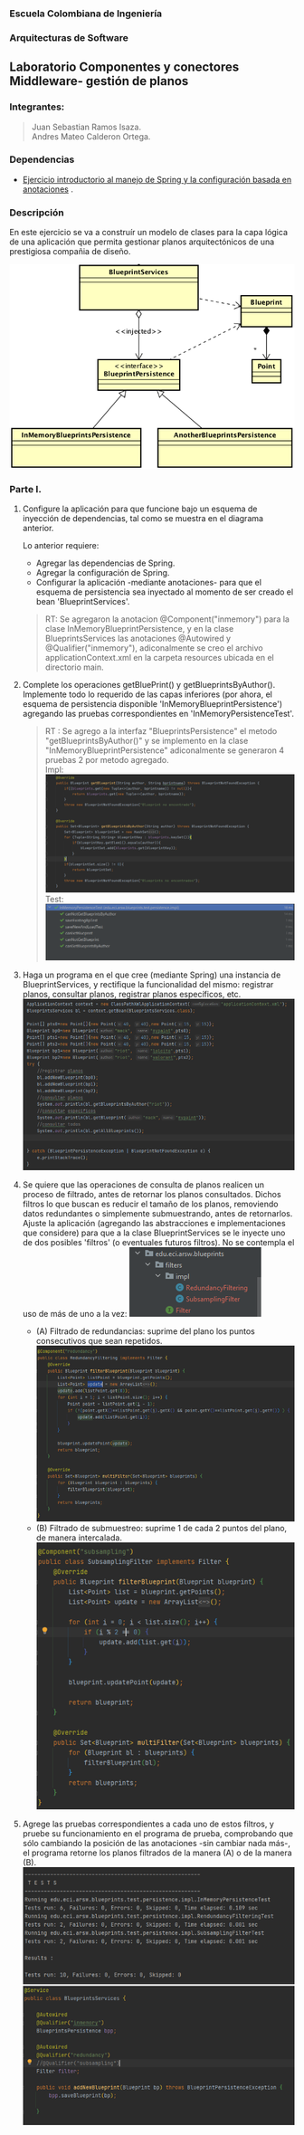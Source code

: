 ### Escuela Colombiana de Ingeniería

### Arquitecturas de Software

## Laboratorio Componentes y conectores  Middleware- gestión de planos

### Integrantes:

> Juan Sebastian Ramos Isaza.\
> Andres Mateo Calderon Ortega.

### Dependencias

* [Ejercicio introductorio al manejo de Spring y la configuración basada en anotaciones](https://github.com/ARSW-ECI-beta/DIP_DI-SPRING_JAVA-GRAMMAR_CHECKER)
  .

### Descripción

En este ejercicio se va a construír un modelo de clases para la capa lógica de una aplicación que permita gestionar
planos arquitectónicos de una prestigiosa compañia de diseño.

![](img/ClassDiagram1.png)

### Parte I.

1. Configure la aplicación para que funcione bajo un esquema de inyección de dependencias, tal como se muestra en el
   diagrama anterior.

   Lo anterior requiere:

    * Agregar las dependencias de Spring.
    * Agregar la configuración de Spring.
    * Configurar la aplicación -mediante anotaciones- para que el esquema de persistencia sea inyectado al momento de
      ser creado el bean 'BlueprintServices'.

   > RT: Se agregaron la anotacion @Component("inmemory") para la clase InMemoryBlueprintPersistence, y en la clase BlueprintsServices
   > las anotaciones @Autowired y @Qualifier("inmemory"), adiconalmente se creo el archivo applicationContext.xml en la carpeta
   > resources ubicada en el directorio main.

2. Complete los operaciones getBluePrint() y getBlueprintsByAuthor(). Implemente todo lo requerido de las capas
   inferiores
   (por ahora, el esquema de persistencia disponible 'InMemoryBlueprintPersistence') agregando las pruebas
   correspondientes en 'InMemoryPersistenceTest'.

   > RT : Se agrego a la interfaz "BlueprintsPersistence" el metodo "getBlueprintsByAuthor()" y se implemento en la clase
   > "InMemoryBlueprintPersistence" adiconalmente se generaron 4 pruebas 2 por metodo agregado.\
   > Impl:
   > ![](./img/punto2_impl.PNG)
   > Test:
   > ![](./img/punto2_test.PNG)

3. Haga un programa en el que cree (mediante Spring) una instancia de BlueprintServices, y rectifique la funcionalidad
   del mismo: registrar planos, consultar planos, registrar planos específicos, etc.
   ![](./img/punto3.PNG)
4. Se quiere que las operaciones de consulta de planos realicen un proceso de filtrado, antes de retornar los planos
   consultados. Dichos filtros lo que buscan es reducir el tamaño de los planos, removiendo datos redundantes o
   simplemente submuestrando, antes de retornarlos. Ajuste la aplicación (agregando las abstracciones e implementaciones
   que considere) para que a la clase BlueprintServices se le inyecte uno de dos posibles 'filtros' (o eventuales
   futuros filtros). No se contempla el uso de más de uno a la vez:
   ![](./img/punto4_estructura.PNG)
    * (A) Filtrado de redundancias: suprime del plano los puntos consecutivos que sean repetidos.
      ![](./img/punto4_filtro_A.PNG)
    * (B) Filtrado de submuestreo: suprime 1 de cada 2 puntos del plano, de manera intercalada.
      ![](./img/punto4_filtro_B.PNG)
5. Agrege las pruebas correspondientes a cada uno de estos filtros, y pruebe su funcionamiento en el programa de prueba,
   comprobando que sólo cambiando la posición de las anotaciones -sin cambiar nada más-, el programa retorne los planos
   filtrados de la manera (A) o de la manera (B).
   ![](./img/punto5_Pruebas.PNG)
   ![](./img/punto5_qualifier.PNG)
